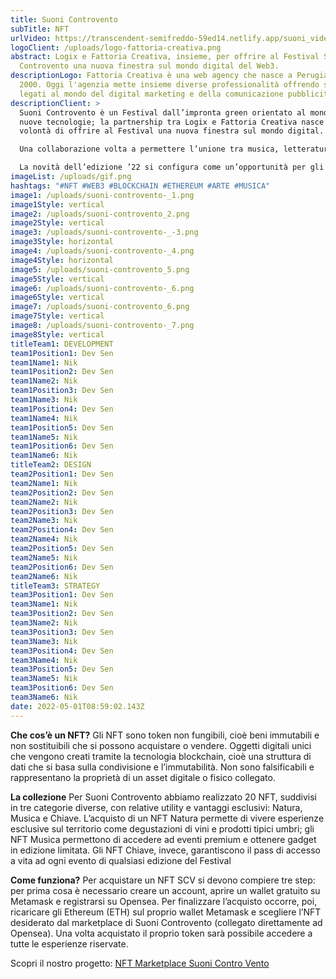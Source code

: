 ```yaml
---
title: Suoni Controvento
subTitle: NFT
urlVideo: https://transcendent-semifreddo-59ed14.netlify.app/suoni_video.mp4
logoClient: /uploads/logo-fattoria-creativa.png
abstract: Logix e Fattoria Creativa, insieme, per offrire al Festival Suoni
  Controvento una nuova finestra sul mondo digital del Web3.
descriptionLogo: Fattoria Creativa è una web agency che nasce a Perugia nel
  2000. Oggi l'agenzia mette insieme diverse professionalità offrendo servizi
  legati al mondo del digital marketing e della comunicazione pubblicitaria.
descriptionClient: >
  Suoni Controvento è un Festival dall’impronta green orientato al mondo delle
  nuove tecnologie; la partnership tra Logix e Fattoria Creativa nasce dalla
  volontà di offrire al Festival una nuova finestra sul mondo digital. 

  Una collaborazione volta a permettere l’unione tra musica, letteratura, arte e territorio umbro con uno degli asset più popolari del momento: gli NFT. 

  La novità dell’edizione ’22 si configura come un’opportunità per gli utenti di avvicinarsi al mondo del Web3, per vivere il festival in un’ottica differente e offrire vantaggi e nuove modalità di partecipazione attiva a tutta la community di appassionati e curiosi.
imageList: /uploads/gif.png
hashtags: "#NFT #WEB3 #BLOCKCHAIN #ETHEREUM #ARTE #MUSICA"
image1: /uploads/suoni-controvento-_1.png
image1Style: vertical
image2: /uploads/suoni-controvento_2.png
image2Style: vertical
image3: /uploads/suoni-controvento-_-3.png
image3Style: horizontal
image4: /uploads/suoni-controvento-_4.png
image4Style: horizontal
image5: /uploads/suoni-controvento_5.png
image5Style: vertical
image6: /uploads/suoni-controvento-_6.png
image6Style: vertical
image7: /uploads/suoni-controvento_6.png
image7Style: vertical
image8: /uploads/suoni-controvento-_7.png
image8Style: vertical
titleTeam1: DEVELOPMENT
team1Position1: Dev Sen
team1Name1: Nik
team1Position2: Dev Sen
team1Name2: Nik
team1Position3: Dev Sen
team1Name3: Nik
team1Position4: Dev Sen
team1Name4: Nik
team1Position5: Dev Sen
team1Name5: Nik
team1Position6: Dev Sen
team1Name6: Nik
titleTeam2: DESIGN
team2Position1: Dev Sen
team2Name1: Nik
team2Position2: Dev Sen
team2Name2: Nik
team2Position3: Dev Sen
team2Name3: Nik
team2Position4: Dev Sen
team2Name4: Nik
team2Position5: Dev Sen
team2Name5: Nik
team2Position6: Dev Sen
team2Name6: Nik
titleTeam3: STRATEGY
team3Position1: Dev Sen
team3Name1: Nik
team3Position2: Dev Sen
team3Name2: Nik
team3Position3: Dev Sen
team3Name3: Nik
team3Position4: Dev Sen
team3Name4: Nik
team3Position5: Dev Sen
team3Name5: Nik
team3Position6: Dev Sen
team3Name6: Nik
date: 2022-05-01T08:59:02.143Z
---
```

**Che cos’è un NFT?**
Gli NFT sono token non fungibili, cioè beni immutabili e non sostituibili che si possono acquistare o vendere. Oggetti digitali unici che vengono creati tramite la tecnologia blockchain, cioè una struttura di dati che si basa sulla condivisione e l’immutabilità. Non sono falsificabili e rappresentano la proprietà di un asset digitale o fisico collegato.

**La collezione**
Per Suoni Controvento abbiamo realizzato 20 NFT, suddivisi in tre categorie diverse, con relative utility e vantaggi esclusivi: Natura, Musica e Chiave. L’acquisto di un NFT Natura permette di vivere esperienze esclusive sul territorio come degustazioni di vini e prodotti tipici umbri; gli NFT Musica permettono di accedere ad eventi premium e ottenere gadget in edizione limitata. Gli NFT Chiave, invece, garantiscono il pass di accesso a vita ad ogni evento di qualsiasi edizione del Festival

**Come funziona?**
Per acquistare un NFT SCV si devono compiere tre step: per prima cosa è necessario creare un account, aprire un wallet gratuito su Metamask e registrarsi su Opensea. Per finalizzare l’acquisto occorre, poi, ricaricare gli Ethereum (ETH) sul proprio wallet Metamask e scegliere l’NFT desiderato dal marketplace di Suoni Controvento (collegato direttamente ad Opensea). Una volta acquistato il proprio token sarà possibile accedere a tutte le esperienze riservate.

Scopri il nostro progetto: 
[NFT Marketplace Suoni Contro Vento](https://nft.suonicontrovento.it/)